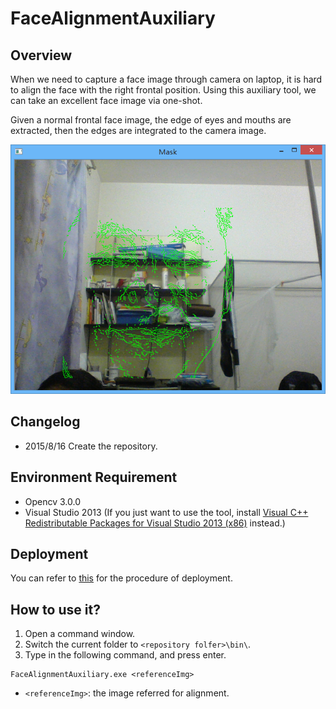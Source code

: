 # FaceAlignmentAuxiliary

## Overview

When we need to capture a face image through camera on laptop, it is hard to align the face with the right frontal position. Using this auxiliary tool, we can take an excellent face image via one-shot.

Given a normal frontal face image, the edge of eyes and mouths are extracted, then the edges are integrated to the camera image.

![GUI](result.png)

## Changelog

- 2015/8/16
Create the repository.

## Environment Requirement

- Opencv 3.0.0
- Visual Studio 2013 (If you just want to use the tool, install [Visual C++ Redistributable Packages for Visual Studio 2013 (x86)](http://www.microsoft.com/en-us/download/details.aspx?id=40784) instead.)

## Deployment

You can refer to [this](http://shuaihuang.github.io/2015/08/15/opencv-deployment/) for the procedure of deployment.

## How to use it?

1. Open a command window.
2. Switch the current folder to `<repository folfer>\bin\`.
3. Type in the following command, and press enter.

```
FaceAlignmentAuxiliary.exe <referenceImg>
```
- `<referenceImg>`: the image referred for alignment.